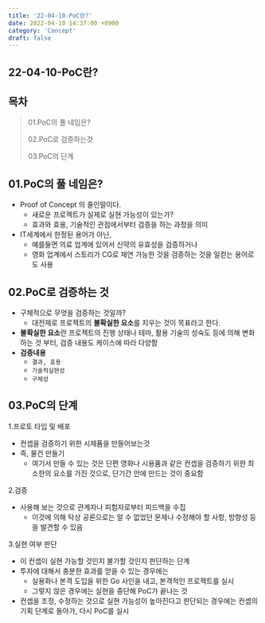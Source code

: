 ```yaml
---
title: '22-04-10-PoC란?'
date: 2022-04-10 14:37:00 +0900
category: 'Concept'
draft: false
---
```




## 22-04-10-PoC란?

## 목차

> 01.PoC의 풀 네임은?
>
> 02.PoC로 검증하는것
>
> 03.PoC의 단계

## 01.PoC의 풀 네임은?

- Proof of Concept 의 줄인말이다.
  - 새로운 프로젝트가 실제로 실현 가능성이 있는가?
  - 효과와 효용, 기술적인 관점에서부터 검증을 하는 과정을 의미
- IT세계에서 한정된 용어가 아닌,
  - 예를들면 의료 업계에 있어서 신약의 유효성을 검증하거나
  - 영화 업계에서 스토리가 CG로 재연 가능한 것을 검증하는 것을 일컫는 용어로도 사용

## 02.PoC로 검증하는 것

- 구체적으로 무엇을 검증하는 것일까?
  - 대전제로 프로젝트의 **불확실한 요소**를 지우는 것이 목표라고 한다.
- **불확실한 요소**란 프로젝트의 진행 상태나 테마, 활용 기술의 성숙도 등에 의해 변화하는 것 부터, 검증 내용도 케이스에 따라 다양함
- **검증내용**
  - `결과, 효용`
  - `기술적실현성`
  - `구체성`

## 03.PoC의 단계

1.프로토 타입 및 배포

- 컨셉을 검증하기 위한 시제품을 만들어보는것
- 즉, 물건 만들기
  - 여기서 만들 수 있는 것은 단편 영화나 시용품과 같은 컨셉을 검증하기 위한 최소한의 요소를 가진 것으로, 단기간 안에 만드는 것이 중요함

2.검증

- 사용해 보는 것으로 관계자나 피험자로부터 피드백을 수집
  - 이것에 의해 탁상 공론으로는 알 수 없었던 문제나 수정해야 할 사항, 방향성 등을 발견할 수 있음

3.실현 여부 판단

- 이 컨셉이 실현 가능할 것인지 불가할 것인지 판단하는 단계
- 투자에 대해서 충분한 효과를 얻을 수 있는 경우에는
  - 실용화나 본격 도입을 위한 Go 사인을 내고, 본격적인 프로젝트를 실시
  - 그렇지 않은 경우에는 실현을 중단해 PoC가 끝나는 것
- 컨셉을 조정, 수정하는 것으로 실현 가능성이 높아진다고 판단되는 경우에는 컨셉의 기획 단계로 돌아가, 다시 PoC를 실시

